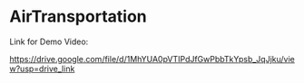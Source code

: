 # AirTransportation

Link for Demo Video:

https://drive.google.com/file/d/1MhYUA0pVTIPdJfGwPbbTkYpsb_JqJjku/view?usp=drive_link
